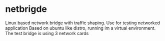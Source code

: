 # netbrigde
Linux based network bridge with traffic shaping. Use for testing networked application
Based on ubuntu like distro, running im a virtual environment.
The test bridge is using 3 network cards

